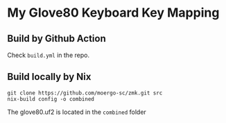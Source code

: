 # My Glove80 Keyboard Key Mapping

## Build by Github Action

Check `build.yml` in the repo.

## Build locally by Nix

```
git clone https://github.com/moergo-sc/zmk.git src
nix-build config -o combined
```

The glove80.uf2 is located in the `combined` folder
